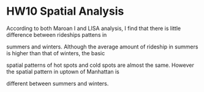 # HW10 Spatial Analysis

According to both Maroan I and LISA analysis, I find that there is little difference between rideships pattens in

summers and winters. Although the average amount of rideship in summers is higher than that of winters, the basic

spatial patterns of hot spots and cold spots are almost the same. However the spatial pattern in uptown of Manhattan is  

different between summers and winters.
